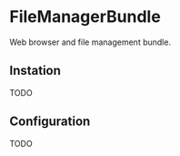 FileManagerBundle
==========

Web browser and file management bundle.

## Instation
TODO

## Configuration
TODO